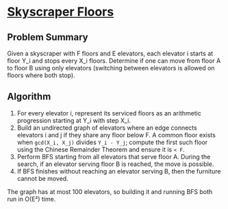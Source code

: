 # [Skyscraper Floors](https://www.spoj.com/problems/SCRAPER/)

## Problem Summary
Given a skyscraper with F floors and E elevators, each elevator i starts at floor Y_i and stops every X_i floors. Determine if one can move from floor A to floor B using only elevators (switching between elevators is allowed on floors where both stop).

## Algorithm
1. For every elevator i, represent its serviced floors as an arithmetic progression starting at Y_i with step X_i.
2. Build an undirected graph of elevators where an edge connects elevators i and j if they share any floor below F. A common floor exists when `gcd(X_i, X_j)` divides `Y_i - Y_j`; compute the first such floor using the Chinese Remainder Theorem and ensure it is `< F`.
3. Perform BFS starting from all elevators that serve floor A. During the search, if an elevator serving floor B is reached, the move is possible.
4. If BFS finishes without reaching an elevator serving B, then the furniture cannot be moved.

The graph has at most 100 elevators, so building it and running BFS both run in O(E²) time.
